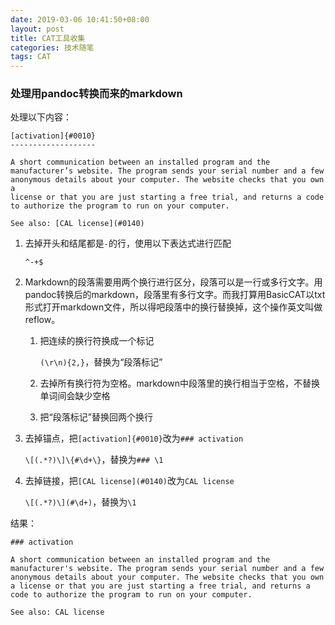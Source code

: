 ```yaml
---
date: 2019-03-06 10:41:50+08:00
layout: post
title: CAT工具收集
categories: 技术随笔
tags: CAT
---
```


### 处理用pandoc转换而来的markdown

处理以下内容：

```
[activation]{#0010}
-------------------

A short communication between an installed program and the
manufacturer’s website. The program sends your serial number and a few
anonymous details about your computer. The website checks that you own a
license or that you are just starting a free trial, and returns a code
to authorize the program to run on your computer.

See also: [CAL license](#0140)
```

1. 去掉开头和结尾都是`-`的行，使用以下表达式进行匹配

    `^-+$`

2. Markdown的段落需要用两个换行进行区分，段落可以是一行或多行文字。用pandoc转换后的markdown，段落里有多行文字。而我打算用BasicCAT以txt形式打开markdown文件，所以得吧段落中的换行替换掉，这个操作英文叫做reflow。

    1. 把连续的换行符换成一个标记
    
        `(\r\n){2,}`，替换为“段落标记”
        
    2. 去掉所有换行符为空格。markdown中段落里的换行相当于空格，不替换单词间会缺少空格
    
    3. 把“段落标记”替换回两个换行

3. 去掉锚点，把`[activation]{#0010}`改为`### activation`
    
    `\[(.*?)\]\{#\d+\}`，替换为`### \1`

4. 去掉链接，把`[CAL license](#0140)`改为`CAL license`

    `\[(.*?)\](#\d+)`，替换为`\1`

结果：

```
### activation

A short communication between an installed program and the manufacturer's website. The program sends your serial number and a few anonymous details about your computer. The website checks that you own a license or that you are just starting a free trial, and returns a code to authorize the program to run on your computer.

See also: CAL license
```
    